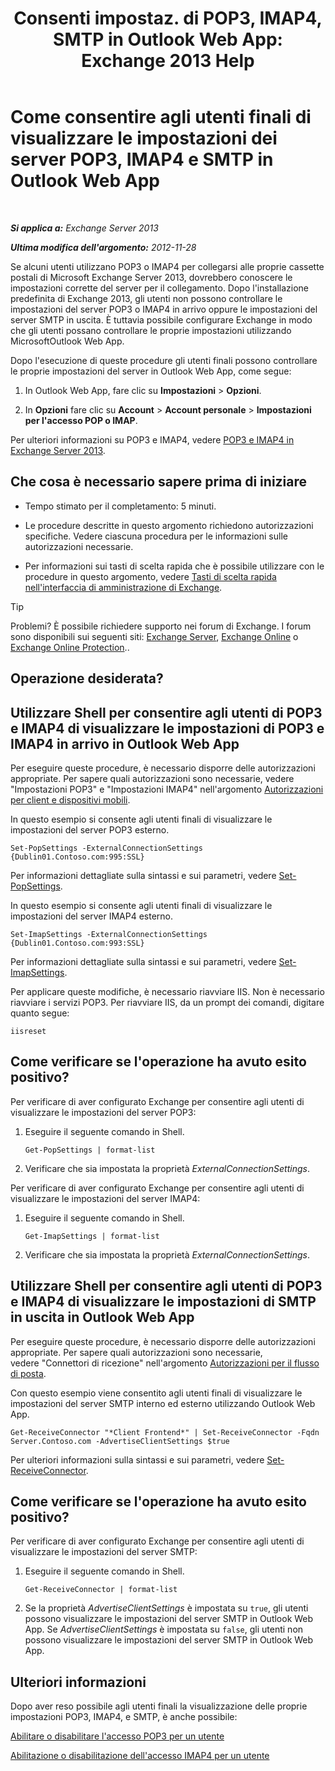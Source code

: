 ﻿---
title: 'Consenti impostaz. di POP3, IMAP4, SMTP in Outlook Web App: Exchange 2013 Help'
TOCTitle: Come consentire agli utenti finali di visualizzare le impostazioni dei server POP3, IMAP4 e SMTP in Outlook Web App
ms:assetid: bd22bf7e-3bf7-45e6-8790-919b780166f6
ms:mtpsurl: https://technet.microsoft.com/it-it/library/Gg298947(v=EXCHG.150)
ms:contentKeyID: 50555673
ms.date: 01/11/2018
mtps_version: v=EXCHG.150
ms.translationtype: HT
---

# Come consentire agli utenti finali di visualizzare le impostazioni dei server POP3, IMAP4 e SMTP in Outlook Web App

 

_**Si applica a:** Exchange Server 2013_

_**Ultima modifica dell'argomento:** 2012-11-28_

Se alcuni utenti utilizzano POP3 o IMAP4 per collegarsi alle proprie cassette postali di Microsoft Exchange Server 2013, dovrebbero conoscere le impostazioni corrette del server per il collegamento. Dopo l'installazione predefinita di Exchange 2013, gli utenti non possono controllare le impostazioni del server POP3 o IMAP4 in arrivo oppure le impostazioni del server SMTP in uscita. È tuttavia possibile configurare Exchange in modo che gli utenti possano controllare le proprie impostazioni utilizzando MicrosoftOutlook Web App.

Dopo l'esecuzione di queste procedure gli utenti finali possono controllare le proprie impostazioni del server in Outlook Web App, come segue:

1.  In Outlook Web App, fare clic su **Impostazioni** \> **Opzioni**.

2.  In **Opzioni** fare clic su **Account** \> **Account personale** \> **Impostazioni per l'accesso POP o IMAP**.

Per ulteriori informazioni su POP3 e IMAP4, vedere [POP3 e IMAP4 in Exchange Server 2013](pop3-and-imap4-in-exchange-server-2013-exchange-2013-help.md).

## Che cosa è necessario sapere prima di iniziare

  - Tempo stimato per il completamento: 5 minuti.

  - Le procedure descritte in questo argomento richiedono autorizzazioni specifiche. Vedere ciascuna procedura per le informazioni sulle autorizzazioni necessarie.

  - Per informazioni sui tasti di scelta rapida che è possibile utilizzare con le procedure in questo argomento, vedere [Tasti di scelta rapida nell'interfaccia di amministrazione di Exchange](keyboard-shortcuts-in-the-exchange-admin-center-exchange-online-protection-help.md).


> [!TIP]
> Problemi? È possibile richiedere supporto nei forum di Exchange. I forum sono disponibili sui seguenti siti: <A href="https://go.microsoft.com/fwlink/p/?linkid=60612">Exchange Server</A>, <A href="https://go.microsoft.com/fwlink/p/?linkid=267542">Exchange Online</A> o <A href="https://go.microsoft.com/fwlink/p/?linkid=285351">Exchange Online Protection</A>..



## Operazione desiderata?

## Utilizzare Shell per consentire agli utenti di POP3 e IMAP4 di visualizzare le impostazioni di POP3 e IMAP4 in arrivo in Outlook Web App

Per eseguire queste procedure, è necessario disporre delle autorizzazioni appropriate. Per sapere quali autorizzazioni sono necessarie, vedere "Impostazioni POP3" e "Impostazioni IMAP4" nell'argomento [Autorizzazioni per client e dispositivi mobili](clients-and-mobile-devices-permissions-exchange-2013-help.md).

In questo esempio si consente agli utenti finali di visualizzare le impostazioni del server POP3 esterno.

    Set-PopSettings -ExternalConnectionSettings {Dublin01.Contoso.com:995:SSL}

Per informazioni dettagliate sulla sintassi e sui parametri, vedere [Set-PopSettings](https://technet.microsoft.com/it-it/library/aa997154\(v=exchg.150\)).

In questo esempio si consente agli utenti finali di visualizzare le impostazioni del server IMAP4 esterno.

    Set-ImapSettings -ExternalConnectionSettings {Dublin01.Contoso.com:993:SSL}

Per informazioni dettagliate sulla sintassi e sui parametri, vedere [Set-ImapSettings](https://technet.microsoft.com/it-it/library/aa998252\(v=exchg.150\)).

Per applicare queste modifiche, è necessario riavviare IIS. Non è necessario riavviare i servizi POP3. Per riavviare IIS, da un prompt dei comandi, digitare quanto segue:

    iisreset

## Come verificare se l'operazione ha avuto esito positivo?

Per verificare di aver configurato Exchange per consentire agli utenti di visualizzare le impostazioni del server POP3:

1.  Eseguire il seguente comando in Shell.
    
        Get-PopSettings | format-list

2.  Verificare che sia impostata la proprietà *ExternalConnectionSettings*.

Per verificare di aver configurato Exchange per consentire agli utenti di visualizzare le impostazioni del server IMAP4:

1.  Eseguire il seguente comando in Shell.
    
        Get-ImapSettings | format-list

2.  Verificare che sia impostata la proprietà *ExternalConnectionSettings*.

## Utilizzare Shell per consentire agli utenti di POP3 e IMAP4 di visualizzare le impostazioni di SMTP in uscita in Outlook Web App

Per eseguire queste procedure, è necessario disporre delle autorizzazioni appropriate. Per sapere quali autorizzazioni sono necessarie, vedere "Connettori di ricezione" nell'argomento [Autorizzazioni per il flusso di posta](mail-flow-permissions-exchange-2013-help.md).

Con questo esempio viene consentito agli utenti finali di visualizzare le impostazioni del server SMTP interno ed esterno utilizzando Outlook Web App.

    Get-ReceiveConnector "*Client Frontend*" | Set-ReceiveConnector -Fqdn Server.Contoso.com -AdvertiseClientSettings $true 

Per ulteriori informazioni sulla sintassi e sui parametri, vedere [Set-ReceiveConnector](https://technet.microsoft.com/it-it/library/bb125140\(v=exchg.150\)).

## Come verificare se l'operazione ha avuto esito positivo?

Per verificare di aver configurato Exchange per consentire agli utenti di visualizzare le impostazioni del server SMTP:

1.  Eseguire il seguente comando in Shell.
    
        Get-ReceiveConnector | format-list

2.  Se la proprietà *AdvertiseClientSettings* è impostata su `true`, gli utenti possono visualizzare le impostazioni del server SMTP in Outlook Web App. Se *AdvertiseClientSettings* è impostata su `false`, gli utenti non possono visualizzare le impostazioni del server SMTP in Outlook Web App.

## Ulteriori informazioni

Dopo aver reso possibile agli utenti finali la visualizzazione delle proprie impostazioni POP3, IMAP4, e SMTP, è anche possibile:

[Abilitare o disabilitare l'accesso POP3 per un utente](enable-or-disable-pop3-access-for-a-user-exchange-2013-help.md)

[Abilitazione o disabilitazione dell'accesso IMAP4 per un utente](enable-or-disable-imap4-access-for-a-user-exchange-2013-help.md)

